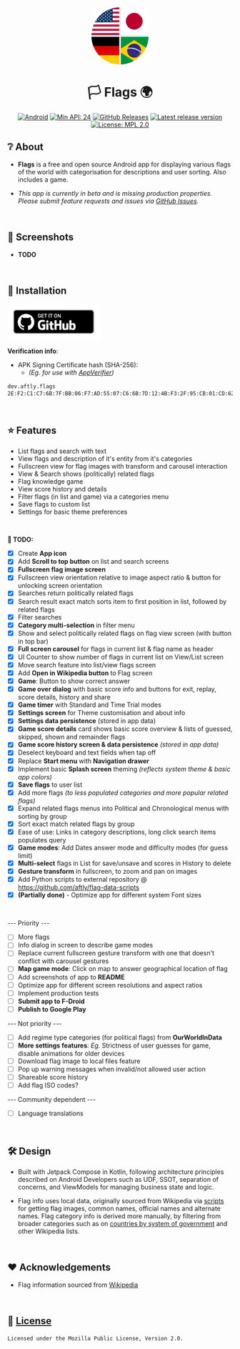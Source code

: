 <div align="center">
    <img src="assets/icon_round.png" width="128" height="128">
</div>

<div align="center">

# 🏳️ Flags 🌍

[![Android](https://img.shields.io/badge/Android-Platform?label=Platform&color=62a900)](https://www.android.com/)
[![Min API: 24](https://img.shields.io/badge/24-minSdkVersion?label=minSdkVersion&color=62a900)](https://developer.android.com/tools/releases/platforms#7.0)
[![GitHub Releases](https://img.shields.io/badge/GitHub_Releases-Download?label=Download&color=62a900)](https://github.com/aftly/Flags/releases)
[![Latest release version](https://img.shields.io/github/v/release/aftly/Flags?include_prereleases&color=dc5d18)](https://github.com/aftly/Flags/releases)
[![License: MPL 2.0](https://img.shields.io/badge/license-MPL%202.0-blue.svg)](https://github.com/aftly/Flags/blob/main/LICENSE)

</div>

## ❔ About
- **Flags** is a free and open source Android app for displaying various flags of the world with categorisation for descriptions and user sorting. Also includes a game.

- *This app is currently in beta and is missing production properties. Please submit feature requests and issues via [GitHub Issues](https://github.com/aftly/Flags/issues).*
<br>

## 📸 Screenshots
- **TODO**
<br>

## 📱 Installation
[<img src="assets/badge_github.png" 
    alt="Get it on GitHub" 
    height="80">](https://github.com/aftly/Flags/releases)

**Verification info**:
- APK Signing Certificate hash (SHA-256):
  - *(Eg. for use with [AppVerifier](https://github.com/soupslurpr/AppVerifier))*
```
dev.aftly.flags 2E:F2:C1:C7:6B:7F:BB:06:F7:AD:55:07:C6:6B:7D:12:4B:F3:2F:95:CB:01:CD:62:C8:DD:E2:F5:5F:3B:71:6C
```
<br>

## ⭐ Features
- List flags and search with text
- View flags and description of it's entity from it's categories
- Fullscreen view for flag images with transform and carousel interaction
- View & Search shows (politically) related flags
- Flag knowledge game
- View score history and details
- Filter flags (in list and game) via a categories menu
- Save flags to custom list
- Settings for basic theme preferences
<br>

 **📌 TODO:**
- [x] Create **App icon**
- [x] Add **Scroll to top button** on list and search screens
- [x] **Fullscreen flag image screen**
- [x] Fullscreen view orientation relative to image aspect ratio & button for unlocking screen orientation
- [x] Searches return politically related flags
- [x] Search result exact match sorts item to first position in list, followed by related flags
- [x] Filter searches
- [x] **Category multi-selection** in filter menu
- [x] Show and select politically related flags on flag view screen (with button in top bar)
- [x] **Full screen carousel** for flags in current list & flag name as header
- [x] UI Counter to show number of flags in current list on View/List screen
- [x] Move search feature into list/view flags screen
- [x] Add **Open in Wikipedia button** to Flag screen
- [x] **Game**: Button to show correct answer
- [x] **Game over dialog** with basic score info and buttons for exit, replay, score details, history and share
- [x] **Game timer** with Standard and Time Trial modes
- [x] **Settings screen** for Theme customisation and about info
- [x] **Settings data persistence** (stored in app data)
- [x] **Game score details** card shows basic score overview & lists of guessed, skipped, shown and remainder flags
- [x] **Game score history screen & data persistence** *(stored in app data)*
- [x] Deselect keyboard and text fields when tap off
- [x] Replace **Start menu** with **Navigation drawer**
- [x] Implement basic **Splash screen** theming *(reflects system theme & basic app colors)*
- [x] **Save flags** to user list
- [x] Add more flags *(to less populated categories and more popular related flags)*
- [x] Expand related flags menus into Political and Chronological menus with sorting by group
- [x] Sort exact match related flags by group
- [x] Ease of use: Links in category descriptions, long click search items populates query
- [x] **Game modes**: Add Dates answer mode and difficulty modes (for guess limit)
- [x] **Multi-select** flags in List for save/unsave and scores in History to delete
- [x] **Gesture transform** in fullscreen, to zoom and pan on images
- [x] Add Python scripts to external repository @ https://github.com/aftly/flag-data-scripts
- [x] **(Partially done)** - Optimize app for different system Font sizes
<br>

--- Priority ---
- [ ] More flags
- [ ] Info dialog in screen to describe game modes
- [ ] Replace current fullscreen gesture transform with one that doesn't conflict with carousel gestures
- [ ] **Map game mode**: Click on map to answer geographical location of flag
- [ ] Add screenshots of app to **README**
- [ ] Optimize app for different screen resolutions and aspect ratios
- [ ] Implement production tests
- [ ] **Submit app to F-Droid**
- [ ] **Publish to Google Play**

--- Not priority ---
- [ ] Add regime type categories (for political flags) from **OurWorldInData**
- [ ] **More settings features**: *Eg.* Strictness of user guesses for game, disable animations for older devices
- [ ] Download flag image to local files feature
- [ ] Pop up warning messages when invalid/not allowed user action
- [ ] Shareable score history
- [ ] Add flag ISO codes?

--- Community dependent ---
- [ ] Language translations
<br>


## 🛠 Design
- Built with Jetpack Compose in Kotlin, following architecture principles described on Android Developers such as UDF, SSOT, separation of concerns, and ViewModels for managing business state and logic.

- Flag info uses local data, originally sourced from Wikipedia via [scripts](https://github.com/aftly/flag-data-scripts) for getting flag images, common names, official names and alternate names.
Flag category info is derived more manually, by filtering from broader categories such as on [countries by system of government](https://en.wikipedia.org/wiki/List_of_countries_by_system_of_government) and other Wikipedia lists.
<br>

## ❤️ Acknowledgements 
 - Flag information sourced from [Wikipedia](https://en.wikipedia.org/wiki/Main_Page)
<br>

## 🔖 [License](https://github.com/aftly/Flags/blob/main/LICENSE)
```
Licensed under the Mozilla Public License, Version 2.0.
```
